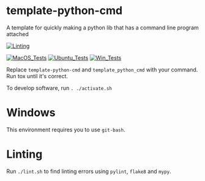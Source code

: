 # template-python-cmd
A template for quickly making a python lib that has a command line program attached

[![Linting](../../actions/workflows/lint.yml/badge.svg)](../../actions/workflows/lint.yml)

[![MacOS_Tests](https://github.com/zackees/template-python-cmd/actions/workflows/push_macos.yml/badge.svg)](https://github.com/zackees/template-python-cmd/actions/workflows/push_macos.yml)
[![Ubuntu_Tests](https://github.com/zackees/template-python-cmd/actions/workflows/push_ubuntu.yml/badge.svg)](https://github.com/zackees/template-python-cmd/actions/workflows/push_ubuntu.yml)
[![Win_Tests](https://github.com/zackees/template-python-cmd/actions/workflows/push_win.yml/badge.svg)](https://github.com/zackees/template-python-cmd/actions/workflows/push_win.yml)

Replace `template-python-cmd` and `template_python_cmd` with your command. Run tox until it's
correct.

To develop software, run `. ./activate.sh`

# Windows

This environment requires you to use `git-bash`.

# Linting

Run `./lint.sh` to find linting errors using `pylint`, `flake8` and `mypy`.
